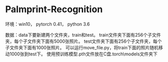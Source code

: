 # Palmprint-Recognition
环境：win10， pytorch 0.41， python 3.6

数据：data下要新建两个文件夹，train和test。
train文件夹下面有256个子文件夹，每个子文件夹下面有5000张照片。
test文件夹下面有256个子文件夹，每个子文件夹下面有1000张照片。
可以运行move_file.py，将train下面的照片随机移动1000张到test下。
使用预训练模型.pth文件放在C盘\.torch\models文件夹下
